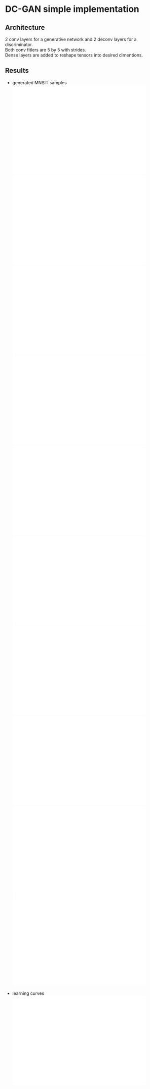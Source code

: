 # DC-GAN simple implementation

## Architecture
2 conv layers for a generative network and 2 deconv layers for a discriminator.   
Both conv fitlers are 5 by 5 with strides.   
Dense layers are added to reshape tensors into desired dimentions.  

## Results

- generated MNSIT samples 
![figures/0.png](figures/0.png)  
![](figures/1.png)  
![](figures/2.png)  
![](figures/3.png)  
![](figures/4.png)  
![](figures/5.png)  
![](figures/6.png)  
![](figures/7.png)  
![](figures/8.png)  
![](figures/9.png)  

- learning curves
![](figures/learning_curves.png)
